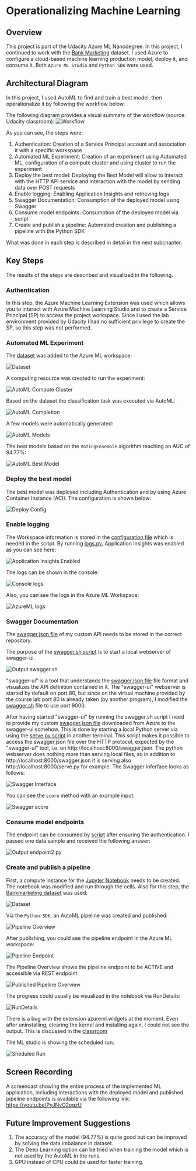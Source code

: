 # Operationalizing Machine Learning

## Overview
This project is part of the Udacity Azure ML Nanodegree.
In this project, I continued to work with the [Bank Marketing](https://automlsamplenotebookdata.blob.core.windows.net/automl-sample-notebook-data/bankmarketing_train.csv) dataset. I used Azure to configure a cloud-based machine learning production model, deploy it, and consume it. Both `Azure ML Studio` and `Python SDK` were used.

## Architectural Diagram
In this project, I used AutoML to find and train a best model, then operationalize it by following the workflow below. 

The following diagram provides a visual summary of the workflow (source: Udacity classroom):
![Workflow](/starter_files/images/Workflow.JPG)

As you can see, the steps were:
1. Authentication: Creation of a Service Principal account and association it with a specific workspace
2. Automated ML Experiment:  Creation of an experiment using Automated ML, configuration of a compute cluster and using cluster to run the experiment
3. Deploy the best model: Deploying the Best Model will allow to interact with the HTTP API service and interaction with the model by sending data over POST requests
4. Enable logging: Enabling Application Insights and retrieving logs
5. Swagger Documentation: Consumption of the deployed model using Swagger
6. Consume model endpoints: Consumption of the deployed model via script
7. Create and publish a pipeline: Automated creation and publishing a pipeline with the Python SDK

What was done in each step is described in detail in the next subchapter.

## Key Steps
The results of the steps are described and visualized in the following.

### Authentication
In this step, the Azure Machine Learning Extension was used which allows you to interact with Azure Machine Learning Studio and to create a Service Principal (SP) to access the project workspace. Since I used the lab environment provided by Udacity I had no sufficient privilege to create the SP, so this step was not performed.

### Automated ML Experiment
The [dataset](https://automlsamplenotebookdata.blob.core.windows.net/automl-sample-notebook-data/bankmarketing_train.csv) was added to the Azure ML workspace:

![Dataset](/starter_files/images/Dataset_available.png)

A computing resource was created to run the experiment:

![AutoML Compute Cluster](/starter_files/images/AutoML_compute_cluster.png)

Based on the dataset the classification task was executed via AutoML:

![AutoML Completion](/starter_files/images/AutoML_completed.png)

A few models were automatically generated:

![AutoML Models](/starter_files/images/AutoML_models.png)

The best models based on the `VotingEnsemble` algorithm reaching an AUC of 94.77%:

![AutoML Best Model](/starter_files/images/AutoML_best_model.png)

### Deploy the best model
The best model was deployed including Authentication and by using Azure Container Instance (ACI). The configuration is shown below:

![Deploy Config](/starter_files/images/Deploy_config.png)

### Enable logging
The Workspace information is stored in the [configuration file](/starter_files/config.json) which is needed in the script. By running [logs.py](/starter_files/logs.py), Application Insights was enabled as you can see here:

![Application Insights Enabled](/starter_files/images/ApplicationInsights_enabled_in_AzureML.png)

The logs can be shown in the console:

![Console logs](/starter_files/images/ApplicationInsights_logs_via_script.png)

Also, you can see the logs in the Azure ML Workspace:

![AzureML logs](/starter_files/images/ApplicationInsights_logs_in_AzureML.png)

### Swagger Documentation
The [swagger.json file](/starter_files/swagger/swagger.json) of my custom API needs to be stored in the correct repository.

The purpose of the [swagger.sh script](/starter_files/swagger/swagger.sh) is to start a local webserver of swagger-ui. 

![Output swagger.sh](/starter_files/images/Output_swagger_sh.png)

"swagger-ui" is a tool that understands the [swagger.json file](/starter_files/swagger/swagger.json) file format and visualizes the API definition contained in it. The "swagger-ui" webserver is started by default on port 80, but since on the virtual machine provided by the course lab port 80 is already taken (by another program), I modified the [swagger.sh](/starter_files/swagger/swagger.sh) file to use port 9000.

After having started "swagger-ui" by running the swagger.sh script I need to provide my custom [swagger.json file](/starter_files/swagger/swagger.json) downloaded from Azure to the swagger-ui somehow. This is done by starting a local Python server via using the [serve.py script](/starter_files/swagger/serve.py) in another terminal. This script makes it possible to access the swagger.json file over the HTTP protocol, expected by the "swagger-ui" tool, i.e. on http://localhost:8000/swagger.json. The python webserver does nothing more than serving local files, so in addition to http://localhost:8000/swagger.json it is serving also http://localhost:8000/serve.py for example.
The Swagger inferface looks as follows:

![Swagger Interface](/starter_files/images/Swagger_interface.png)

You can see the `score` method with an example input:

![Swagger score](/starter_files/images/Swagger_score.png)


### Consume model endpoints
The endpoint can be consumed by [script](/starter_files/endpoint2.py) after ensuring the authentication. I passed one data sample and received the following answer:

![Output endpoint2.py](/starter_files/images/Output_endpoint_py.png)

### Create and publish a pipeline
First, a compute instance for the [Jupyter Notebook](/starter_files/aml-pipelines-with-automated-machine-learning-step.ipynb) needs to be created. The notebook was modified and run through the cells.
Also for this step, the [Bankmarketing dataset](https://automlsamplenotebookdata.blob.core.windows.net/automl-sample-notebook-data/bankmarketing_train.csv) was used:

![Dataset](/starter_files/images/Jupyter_dataset_available_resubmit.png)

Via the `Python SDK`, an AutoML pipeline was created and published:

![Pipeline Overview](/starter_files/images/Jupyter_pipeline_created_and_published_resubmit.png)

After publishing, you could see the pipeline endpoint in the Azure ML workspace:

![Pipeline Endpoint](/starter_files/images/Jupyter_pipeline_endpoint_resubmit.png)

The Pipeline Overview shows the pipeline endpoint to be ACTIVE and accessible via REST endpoint:

![Published Pipeline Overview](/starter_files/images/Jupyter_published_pipeline_overview_resubmit.png)

The progress could usually be visualized in the notebook via RunDetails:

![RunDetails](/starter_files/images/Jupyter_RunDetails_resubmit.JPG)

There is a bug with the extension azureml.widgets at the moment. Even after uninstalling, clearing the kernel and installing again, I could not see the output. This is discussed in the [classroom](https://knowledge.udacity.com/questions/947516?utm_campaign=ret_600_auto_ndxxx_knowledge-answer-created_na&utm_source=blueshift&utm_medium=email&utm_content=ret_600_auto_ndxxx_knowledge-answer-created_na&bsft_clkid=740d20b7-b7a4-4f2c-a4e7-72c4ccf533fb&bsft_uid=5c9b5725-f4bc-4a88-94a8-2b0fe40ba6e5&bsft_mid=d0eb1471-65c1-46d3-b39a-f2067ace5511&bsft_eid=22b8f7b6-5eac-66ee-cf9f-0d5b86b9fddc&bsft_txnid=5d771386-1ecb-4eae-874d-b8542df4affa&bsft_mime_type=html&bsft_ek=2023-01-16T18%3A10%3A13Z&bsft_aaid=8d7e276e-4a10-41b2-8868-423fe96dd6b2&bsft_lx=1&bsft_tv=1#948103)

The ML studio is showing the scheduled run:

![Sheduled Run](/starter_files/images/Jupyter_sheduled_run_resubmit.png)


## Screen Recording
A screencast showing the entire process of the implemented ML application, including interactions with the deployed model and published pipeline endpoints is available via the following link:
https://youtu.be/PyJNvO2ogzU


## Future Improvement Suggestions
1. The accuracy of the model (94.77%) is quite good but can be improved by solving the data imbalance in dataset.
2. The Deep Learning option can be tried when training the model which is not used by the  AutoML in the runs.
3. GPU instead of CPU could be used for faster training.
